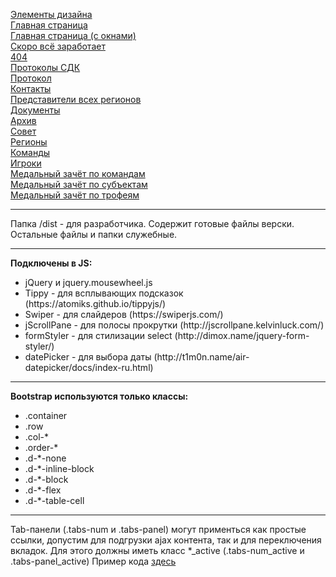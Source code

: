 <a href="https://sportnoise.github.io/nhl/dist/elem.html">Элементы дизайна</a><br>
<a href="https://sportnoise.github.io/nhl/dist/index.html">Главная страница</a><br>
<a href="https://sportnoise.github.io/nhl/dist/index-window.html">Главная страница (с окнами)</a><br>
<a href="https://sportnoise.github.io/nhl/dist/soon.html">Скоро всё заработает</a><br>
<a href="https://sportnoise.github.io/nhl/dist/404.html">404</a><br>
<a href="https://sportnoise.github.io/nhl/dist/protocols.html">Протоколы СДК</a><br>
<a href="https://sportnoise.github.io/nhl/dist/protocol.html">Протокол</a><br>
<a href="https://sportnoise.github.io/nhl/dist/contacts.html">Контакты</a><br>
<a href="https://sportnoise.github.io/nhl/dist/representatives.html">Представители всех регионов</a><br>
<a href="https://sportnoise.github.io/nhl/dist/docs.html">Документы</a><br>
<a href="https://sportnoise.github.io/nhl/dist/archive.html">Архив</a><br>
<a href="https://sportnoise.github.io/nhl/dist/council.html">Совет</a><br>
<a href="https://sportnoise.github.io/nhl/dist/regions.html">Регионы</a><br>
<a href="https://sportnoise.github.io/nhl/dist/teams.html">Команды</a><br>
<a href="https://sportnoise.github.io/nhl/dist/players.html">Игроки</a><br>
<a href="https://sportnoise.github.io/nhl/dist/medal-one.html">Медальный зачёт по командам</a><br>
<a href="https://sportnoise.github.io/nhl/dist/medal-two.html">Медальный зачёт по субъектам</a><br>
<a href="https://sportnoise.github.io/nhl/dist/medal-four.html">Медальный зачёт по трофеям</a><br>

<hr>

Папка /dist - для разработчика. Содержит готовые файлы верски. Остальные файлы и папки служебные.

<hr>

<b>Подключены в JS:</b><br>
<ul>
    <li>jQuery и jquery.mousewheel.js</li>
    <li>Tippy - для всплывающих подсказок (https://atomiks.github.io/tippyjs/)</li>
    <li>Swiper - для слайдеров (https://swiperjs.com/)</li>
    <li>jScrollPane - для полосы прокрутки (http://jscrollpane.kelvinluck.com/)</li>
    <li>formStyler - для стилизации select (http://dimox.name/jquery-form-styler/)</li>
    <li>datePicker - для выбора даты (http://t1m0n.name/air-datepicker/docs/index-ru.html)</li>
</ul>

<hr>

<b>Bootstrap используются только классы:</b><br>
<ul>
    <li>.container</li>
    <li>.row</li>
    <li>.col-*</li>
    <li>.order-*</li>
    <li>.d-*-none</li>
    <li>.d-*-inline-block</li>
    <li>.d-*-block</li>
    <li>.d-*-flex</li>
    <li>.d-*-table-cell</li>
</ul>

<hr>

Tab-панели (.tabs-num и .tabs-panel) могут применться как простые ссылки, допустим для подгрузки ajax контента, так и для переключения вкладок. Для этого должны иметь класс *_active (.tabs-num_active и .tabs-panel_active) Пример кода <a href="https://sportnoise.github.io/nhl/dist/elem.html">здесь</a>